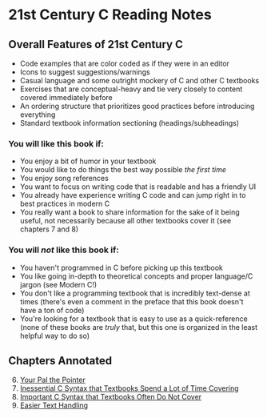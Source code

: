 # 21st Century C Reading Notes

## Overall Features of 21st Century C

- Code examples that are color coded as if they were in an editor
- Icons to suggest suggestions/warnings
- Casual language and some outright mockery of C and other C textbooks
- Exercises that are conceptual-heavy and tie very closely to content covered immediately before
- An ordering structure that prioritizes good practices before introducing everything
- Standard textbook information sectioning (headings/subheadings)

### You will like this book if:

- You enjoy a bit of humor in your textbook
- You would like to do things the best way possible *the first time*
- You enjoy song references
- You want to focus on writing code that is readable and has a friendly UI
- You already have experience writing C code and can jump right in to best practices in modern C
- You really want a book to share information for the sake of it being useful, not necessarily because all other textbooks cover it (see chapters 7 and 8)

### You will *not* like this book if:
- You haven't programmed in C before picking up this textbook
- You like going in-depth to theoretical concepts and proper language/C jargon (see Modern C!)
- You don't like a programming textbook that is incredibly text-dense at times (there's even a comment in the preface that this book doesn't have a ton of code)
- You're looking for a textbook that is easy to use as a quick-reference (none of these books are *truly* that, but this one is organized in the least helpful way to do so)

## Chapters Annotated

6. [Your Pal the Pointer](chapter_6.md)
7. [Inessential C Syntax that Textbooks Spend a Lot of Time Covering](chapter_7.md)
8. [Important C Syntax that Textbooks Often Do Not Cover](chapter_8.md)
9. [Easier Text Handling](chapter_9.md)
